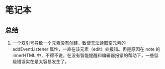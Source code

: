 # 笔记本

## 总结

1. 一个双引号导致一个元素没有创建，致使无法读取空元素的 addEventListener 属性，一直在该元素（edit）处报错。但是原因在 note 的 innerHTML 中，不得不说，在没有智能提醒和编辑器报错的帮助下，一些低级错误实在是太容易发生了。
